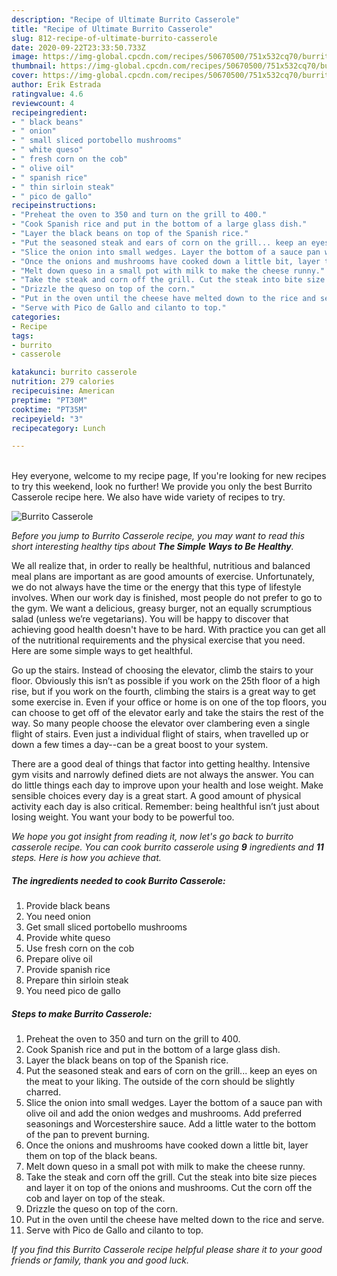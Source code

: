```yaml
---
description: "Recipe of Ultimate Burrito Casserole"
title: "Recipe of Ultimate Burrito Casserole"
slug: 812-recipe-of-ultimate-burrito-casserole
date: 2020-09-22T23:33:50.733Z
image: https://img-global.cpcdn.com/recipes/50670500/751x532cq70/burrito-casserole-recipe-main-photo.jpg
thumbnail: https://img-global.cpcdn.com/recipes/50670500/751x532cq70/burrito-casserole-recipe-main-photo.jpg
cover: https://img-global.cpcdn.com/recipes/50670500/751x532cq70/burrito-casserole-recipe-main-photo.jpg
author: Erik Estrada
ratingvalue: 4.6
reviewcount: 4
recipeingredient:
- " black beans"
- " onion"
- " small sliced portobello mushrooms"
- " white queso"
- " fresh corn on the cob"
- " olive oil"
- " spanish rice"
- " thin sirloin steak"
- " pico de gallo"
recipeinstructions:
- "Preheat the oven to 350 and turn on the grill to 400."
- "Cook Spanish rice and put in the bottom of a large glass dish."
- "Layer the black beans on top of the Spanish rice."
- "Put the seasoned steak and ears of corn on the grill... keep an eyes on the meat to your liking. The outside of the corn should be slightly charred."
- "Slice the onion into small wedges. Layer the bottom of a sauce pan with olive oil and add the onion wedges and mushrooms. Add preferred seasonings and Worcestershire sauce. Add a little water to the bottom of the pan to prevent burning."
- "Once the onions and mushrooms have cooked down a little bit, layer them on top of the black beans."
- "Melt down queso in a small pot with milk to make the cheese runny."
- "Take the steak and corn off the grill. Cut the steak into bite size pieces and layer it on top of the onions and mushrooms. Cut the corn off the cob and layer on top of the steak."
- "Drizzle the queso on top of the corn."
- "Put in the oven until the cheese have melted down to the rice and serve."
- "Serve with Pico de Gallo and cilanto to top."
categories:
- Recipe
tags:
- burrito
- casserole

katakunci: burrito casserole 
nutrition: 279 calories
recipecuisine: American
preptime: "PT30M"
cooktime: "PT35M"
recipeyield: "3"
recipecategory: Lunch

---
```

<br>
Hey everyone, welcome to my recipe page, If you're looking for new recipes to try this weekend, look no further! We provide you only the best Burrito Casserole recipe here. We also have wide variety of recipes to try.
<br>


![Burrito Casserole](https://img-global.cpcdn.com/recipes/50670500/751x532cq70/burrito-casserole-recipe-main-photo.jpg)

<i>Before you jump to Burrito Casserole recipe, you may want to read this short interesting healthy tips about <strong>The Simple Ways to Be Healthy</strong>.</i>

We all realize that, in order to really be healthful, nutritious and balanced meal plans are important as are good amounts of exercise. Unfortunately, we do not always have the time or the energy that this type of lifestyle involves. When our work day is finished, most people do not prefer to go to the gym. We want a delicious, greasy burger, not an equally scrumptious salad (unless we’re vegetarians). You will be happy to discover that achieving good health doesn't have to be hard. With practice you can get all of the nutritional requirements and the physical exercise that you need. Here are some simple ways to get healthful.

Go up the stairs. Instead of choosing the elevator, climb the stairs to your floor. Obviously this isn’t as possible if you work on the 25th floor of a high rise, but if you work on the fourth, climbing the stairs is a great way to get some exercise in. Even if your office or home is on one of the top floors, you can choose to get off of the elevator early and take the stairs the rest of the way. So many people choose the elevator over clambering even a single flight of stairs. Even just a individual flight of stairs, when travelled up or down a few times a day--can be a great boost to your system. 

There are a good deal of things that factor into getting healthy. Intensive gym visits and narrowly defined diets are not always the answer. You can do little things each day to improve upon your health and lose weight. Make sensible choices every day is a great start. A good amount of physical activity each day is also critical. Remember: being healthful isn’t just about losing weight. You want your body to be powerful too. 


<i>We hope you got insight from reading it, now let's go back to burrito casserole recipe. You can cook burrito casserole using <strong>9</strong> ingredients and <strong>11</strong> steps. Here is how you achieve that.
</i>

##### The ingredients needed to cook Burrito Casserole:

1. Provide  black beans
1. You need  onion
1. Get  small sliced portobello mushrooms
1. Provide  white queso
1. Use  fresh corn on the cob
1. Prepare  olive oil
1. Provide  spanish rice
1. Prepare  thin sirloin steak
1. You need  pico de gallo


##### Steps to make Burrito Casserole:

1. Preheat the oven to 350 and turn on the grill to 400.
1. Cook Spanish rice and put in the bottom of a large glass dish.
1. Layer the black beans on top of the Spanish rice.
1. Put the seasoned steak and ears of corn on the grill... keep an eyes on the meat to your liking. The outside of the corn should be slightly charred.
1. Slice the onion into small wedges. Layer the bottom of a sauce pan with olive oil and add the onion wedges and mushrooms. Add preferred seasonings and Worcestershire sauce. Add a little water to the bottom of the pan to prevent burning.
1. Once the onions and mushrooms have cooked down a little bit, layer them on top of the black beans.
1. Melt down queso in a small pot with milk to make the cheese runny.
1. Take the steak and corn off the grill. Cut the steak into bite size pieces and layer it on top of the onions and mushrooms. Cut the corn off the cob and layer on top of the steak.
1. Drizzle the queso on top of the corn.
1. Put in the oven until the cheese have melted down to the rice and serve.
1. Serve with Pico de Gallo and cilanto to top.


<i>If you find this Burrito Casserole recipe helpful please share it to your good friends or family, thank you and good luck.</i>
